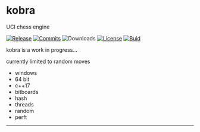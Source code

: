 # kobra

UCI chess engine

  [![Release][release-badge]][release-link]
  [![Commits][commits-badge]][commits-link]
  ![Downloads][downloads-badge]
  [![License][license-badge]][license-link]
  [![Buid][build-badge]][build-link]
  
kobra is a work in progress...

currently limited to random moves

- windows
- 64 bit
- c++17
- bitboards
- hash
- threads
- random
- perft
---------

[license-badge]:https://img.shields.io/github/license/jasper-sinclair/kobra?style=for-the-badge&label=license&color=success
[license-link]:https://github.com/jasper-sinclair/kobra/blob/main/LICENSE
[release-badge]:https://img.shields.io/github/v/release/jasper-sinclair/kobra?style=for-the-badge&label=official%20release
[release-link]:https://github.com/jasper-sinclair/kobra/releases/latest
[commits-badge]:https://img.shields.io/github/commits-since/jasper-sinclair/kobra/latest?style=for-the-badge
[commits-link]:https://github.com/jasper-sinclair/kobra/commits/main
[downloads-badge]:https://img.shields.io/github/downloads/jasper-sinclair/kobra/total?color=success&style=for-the-badge
[build-badge]:https://img.shields.io/github/actions/workflow/status/jasper-sinclair/kobra/tests.yml?style=for-the-badge
[build-link]:https://github.com/jasper-sinclair/kobra/actions/workflows/tests.yml